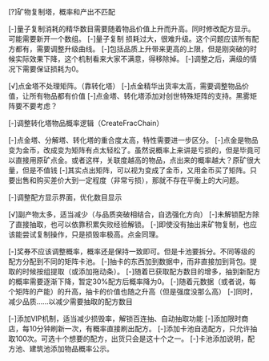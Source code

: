 ﻿[?]矿物复制塔，概率和产出不匹配

[-]量子复制消耗的精华数目需要随着物品价值上升而升高。同时修改配方显示。可能需要新开一个数组。
[-]量子复制 损耗过大，很难升级。这个问题应该所有配方都有，需要调整升级曲线。
[-]包括品质上升带来更高的上限，但是刚突破的时候实际效果下降，这个机制看来大家不满意，得移除掉。
[-]调整之后，满级的情况下需要保证损耗为0。

[√]点金塔不处理矩阵。（靠转化塔）
[-]点金精华出货率太高，需要调整物品价值，让所有物品都有价值
[-]点金塔、转化塔添加对创世特殊矩阵的支持。黑雾矩阵要不要考虑？

[-]调整转化塔物品概率逻辑（CreateFracChain）

[-]点金塔、分解塔、转化塔的重合度太高，特性需要进一步区分。
[-]点金是物品变为金币，改成变为矩阵有点太轻松了。虽然说概率上来讲是亏损的，但是毕竟可以直接用原矿点金。或者这样，关联度越高的物品，点出来的概率越大？原矿很大量，但是不值钱
[-]其实点出矩阵，可以视为变成了金币，又用金币买了矩阵。只要出售和购买差价大到一定程度（非常亏损），那就不存在平衡上的大问题。

[-]调整配方显示界面，优化数目显示

[√]副产物太多，适当减少（与品质突破相结合，自选强化方向）
[-]未解锁配方除了直接抽取，也可以依靠积累失败经验解锁。
[-]即使没有抽出来矿物复制，也应该能尝试复制操作，只是损毁率极高。点金同理。

[-]奖券不应该调整概率，概率还是保持一致即可。但是卡池要拆分。不同等级的配方分配到不同的矩阵卡池。
[-]抽卡的东西加到数据中，而非直接加到背包。提取的时候按组提取（或添加拖动条）。
[-]随着已获取配方数目的增多，抽到新配方的概率需要逐渐下降，暂定30%配方后概率降为0。
[-]随着元数据（或者说，每个矩阵的产能）的升高，抽卡的价值也随之升高（但是强度没那么高）
[-]同时，减少品质……以减少需要抽取的配方数目

[-]添加VIP机制，适当减少损毁率，解锁百连抽、自动抽取功能
[-]添加限时商店，每10分钟刷新一次，有概率直接刷出配方。
[-]添加卡池自选配方，只允许抽取100次。可选十个想要的配方，出货只会是这十个之一。
[-]卡池添加说明，配方池、建筑池添加物品概率公示。